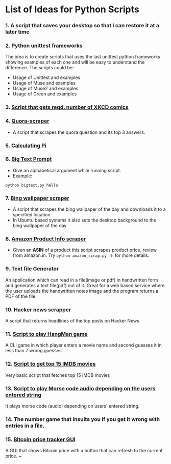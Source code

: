 # List of Ideas for Python Scripts

### 1. A script that saves your desktop so that I can restore it at a later time
### 2.  Python unittest frameworks
The idea is to create scripts that uses the last unittest python frameworks showing examples of each one and will be easy to understand the difference. The scripts could be:
* Usage of Unittest and examples
* Usage of Muse and examples
* Usage of Muse2 and examples
* Usage of Green and examples
### 3. [Script that gets reqd. number of XKCD comics](get_xkcd_comic.py)
### 4. [Quora-scraper](quora_scraper.py)
* A script that scrapes the quora question and its top 3 answers.
### 5. [Calculating Pi](calc%20pi.py)
### 6. [Big Text Prompt](bigtext.py)
* Give an alphabetical argument while running script.
* Example:

```
python bigtext.py hello
```
### 7. [Bing wallpaper scraper](wallpaper-scraper.py)
* A script that scrapes the bing wallpaper of the day and downloads it to a specified location
* In Ubuntu based systems it also sets the desktop background to the bing wallpaper of the day
### 8. [Amazon Product Info scraper](amazon_scrap.py)
* Given an **ASIN** of a product this script scrapes product price, review from amazon.in. Try ``` python amazon_scrap.py -h ``` for more details.
### 9.  Text file Generator
An application which can read in a file(image or pdf) in handwritten form and generates a text file(pdf) out of it. Great for a web based service where the user uploads the handwritten notes image and the program returns a PDF of the file.
### 10.  Hacker news scrapper
A script that returns headlines of the top posts on Hacker News
### 11. [Script to play HangMan game](hangMan.py)
A CLI game in which player enters a movie name and second guesses it in less than 7 wrong guesses.
### 12. [Script to get top 15 IMDB movies](imdbScrapper.py)
Very basic script that fetches top 15 IMDB movies
### 13. [Script to play Morse code audio depending on the users entered string](morseCode.py)
It plays morse code (audio) depending on users' entered string.
### 14. The number game that insults you if you get it wrong with entries in a file.
### 15. [Bitcoin price tracker GUI](luno_btc_price.py)
A GUI that shows Bitcoin price with a button that can refresh to the current price.
~                    
